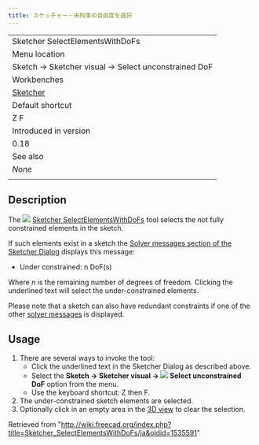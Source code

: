```yaml
---
title: スケッチャー・未拘束の自由度を選択
---
```

|  |
| --- |
| Sketcher SelectElementsWithDoFs |
| Menu location |
| Sketch → Sketcher visual → Select unconstrained DoF |
| Workbenches |
| [Sketcher](/Sketcher_Workbench "Sketcher Workbench") |
| Default shortcut |
| Z F |
| Introduced in version |
| 0.18 |
| See also |
| *None* |
|  |

## Description

The ![](/images/Sketcher_SelectElementsWithDoFs.svg) [Sketcher SelectElementsWithDoFs](/Sketcher_SelectElementsWithDoFs "Sketcher SelectElementsWithDoFs") tool selects the not fully constrained elements in the sketch.

If such elements exist in a sketch the [Solver messages section of the Sketcher Dialog](/Sketcher_Dialog#Solver_messages "Sketcher Dialog") displays this message:

* Under constrained: n DoF(s)

Where *n* is the remaining number of degrees of freedom. Clicking the underlined text will select the under-constrained elements.

Please note that a sketch can also have redundant constraints if one of the other [solver messages](/Sketcher_Dialog#Solver_messages "Sketcher Dialog") is displayed.

## Usage

1. There are several ways to invoke the tool:
   * Click the underlined text in the Sketcher Dialog as described above.
   * Select the **Sketch → Sketcher visual → ![](/images/Sketcher_SelectElementsWithDoFs.svg) Select unconstrained DoF** option from the menu.
   * Use the keyboard shortcut: Z then F.
2. The under-constrained sketch elements are selected.
3. Optionally click in an empty area in the [3D view](/3D_view "3D view") to clear the selection.

Retrieved from "<http://wiki.freecad.org/index.php?title=Sketcher_SelectElementsWithDoFs/ja&oldid=1535591>"